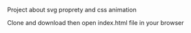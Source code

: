Project about svg proprety and css animation

Clone and download then open index.html file in your browser
